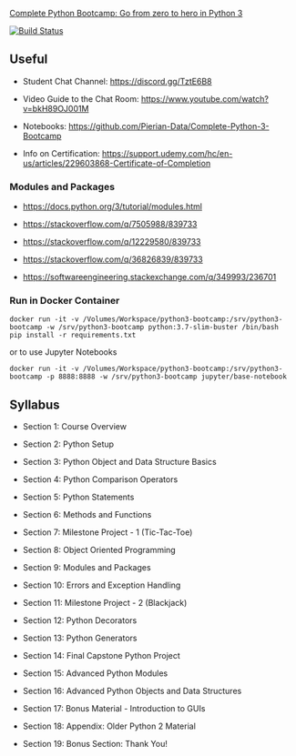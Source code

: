 [Complete Python Bootcamp: Go from zero to hero in Python 3](https://www.udemy.com/course/complete-python-bootcamp/)

[![Build Status](https://github.com/asarkar/python3-bootcamp/workflows/Complete%20Python%20Bootcamp/badge.svg)](https://github.com/asarkar/python3-bootcamp/actions)

## Useful
* Student Chat Channel: https://discord.gg/TztE6B8

* Video Guide to the Chat Room: https://www.youtube.com/watch?v=bkH89OJ001M

* Notebooks: https://github.com/Pierian-Data/Complete-Python-3-Bootcamp

* Info on Certification:  https://support.udemy.com/hc/en-us/articles/229603868-Certificate-of-Completion

### Modules and Packages

* https://docs.python.org/3/tutorial/modules.html

* https://stackoverflow.com/q/7505988/839733

* https://stackoverflow.com/q/12229580/839733

* https://stackoverflow.com/q/36826839/839733

* https://softwareengineering.stackexchange.com/q/349993/236701

### Run in Docker Container

```
docker run -it -v /Volumes/Workspace/python3-bootcamp:/srv/python3-bootcamp -w /srv/python3-bootcamp python:3.7-slim-buster /bin/bash
pip install -r requirements.txt
```

or to use Jupyter Notebooks

```
docker run -it -v /Volumes/Workspace/python3-bootcamp:/srv/python3-bootcamp -p 8888:8888 -w /srv/python3-bootcamp jupyter/base-notebook
```

## Syllabus

* Section 1: Course Overview

* Section 2: Python Setup

* Section 3: Python Object and Data Structure Basics

* Section 4: Python Comparison Operators

* Section 5: Python Statements

* Section 6: Methods and Functions

* Section 7: Milestone Project - 1 (Tic-Tac-Toe)

* Section 8: Object Oriented Programming

* Section 9: Modules and Packages

* Section 10: Errors and Exception Handling

* Section 11: Milestone Project - 2 (Blackjack)

* Section 12: Python Decorators

* Section 13: Python Generators

* Section 14: Final Capstone Python Project

* Section 15: Advanced Python Modules

* Section 16: Advanced Python Objects and Data Structures

* Section 17: Bonus Material - Introduction to GUIs

* Section 18: Appendix: Older Python 2 Material

* Section 19: Bonus Section: Thank You!
